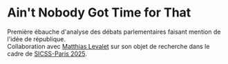 # Ain't Nobody Got Time for That

Première ébauche d'analyse des débats parlementaires faisant mention de l'idée de république.  
Collaboration avec [Matthias Levalet](https://www.centreemiledurkheim.fr/notre-equipe/matthias-levalet/) sur son objet de recherche dans le cadre de [SICSS-Paris 2025](https://sicss.io/2025/paris/).
